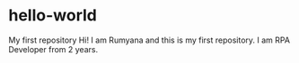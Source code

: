 # hello-world
My first repository
Hi!
I am Rumyana and this is my first repository.
I am RPA Developer from 2 years.
